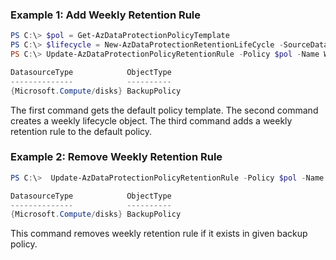 ### Example 1: Add Weekly Retention Rule
```powershell
PS C:\> $pol = Get-AzDataProtectionPolicyTemplate
PS C:\> $lifecycle = New-AzDataProtectionRetentionLifeCycle -SourceDataStore OperationalStore -SourceRetentionDurationType Weeks -SourceRetentionDurationCount 5
PS C:\> Update-AzDataProtectionPolicyRetentionRule -Policy $pol -Name Weekly -LifeCycles $lifecycle -IsDefault $false

DatasourceType            ObjectType
--------------            ----------
{Microsoft.Compute/disks} BackupPolicy
```

The first command gets the default policy template. The second command creates a weekly lifecycle object. The third command adds a weekly retention rule to the default policy.

### Example 2: Remove Weekly Retention Rule
```powershell
PS C:\>  Update-AzDataProtectionPolicyRetentionRule -Policy $pol -Name Weekly -RemoveRule

DatasourceType            ObjectType
--------------            ----------
{Microsoft.Compute/disks} BackupPolicy
```

This command removes weekly retention rule if it exists in given backup policy.

